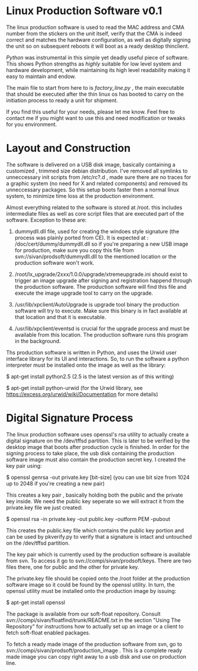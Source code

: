 Linux Production Software v0.1
==============================

The linux production software is used to read the MAC address and CMA number from the stickers on
the unit itself, verify that the CMA is indeed correct and matches the hardware configuration, as well
as digitally signing the unit so on subsequent reboots it will boot as a ready desktop thinclient.

*Python* was instrumental in this simple yet deadly useful piece of software. This shows Python strengths
as *highly* suitable for low level system and hardware development, while maintaining its high level
readability making it easy to maintain and endow.

The main file to start from here to is *factory_line.py* , the main executable that should be executed
after the thin linux os has booted to carry on the initiation process to ready a unit for shipment.

If you find this useful for your needs, please let me know. Feel free to contact me if you
might want to use this and need modification or tweaks for you environment.

Layout and Construction
=======================

The software is delivered on a USB disk image, basically containing a customized , trimmed size debian
distribution. I've removed all symlinks to unneccessary init scripts from /etc/rc?.d , made sure there are no traces
for a graphic system (no need for X and related components) and removed its unneccessary packages. So this
setup boots faster then a normal linux system, to minimize time loss at the production environment.

Almost everything related to the software is stored at /root. this includes intermediate files as well as core script
files that are executed part of the software. Exception to these are:

1. dummydll.dll file, used for creating the windoes style signature (the process was plainly ported from CE). 
   It is expected at : 
   /doc/cert/dummy/dummydll.dll 
   so if you're preparing a new USB image for production, make sure you copy this file from 
   svn://sivan/prodsoft/dummydll.dll to the mentioned location or the production software won't work.

2. /root/lx_upgrade/2xxx/1.0.0/upgrade/xtremeupgrade.ini should exist to trigger an image 
   upgrade after signing and registration happend through the production software. The production software 
   will find this file and execute the image upgrade tool to carry on the upgrade.
   
3. /usr/lib/xpclient/AutoUpgrade is upgrade tool binary the production software will try to execute. Make sure
   this binary is in fact available at that location and that it is executable.

4. /usr/lib/xpclient/eventsd is crucial for the upgrade process and must be available from this location.
   The production software runs this program in the background.

Ths production software is written in Python, and uses the Urwid user interface library for its UI and interactions.
So, to run the software a python interpreter must be installed onto the image as well as the library:

$ apt-get install python2.5 (2.5 is the latest version as of this writing)

$ apt-get install python-urwid (for the Urwid library, see https://excess.org/urwid/wiki/Documentation for more details)


Digital Signature Process
=========================

The linux production software uses openssl's rsa utility to actually create a digital signature on the
/dev/tffsd partition. This is later to be verified by the desktop image that boots after production cycle is finished.
In order for the signing process to take place, the usb disk containing the production software image must also contain
the production secret key. I created the key pair using:

$ openssl genrsa -out private.key [bit-size] (you can use bit size from 1024 up to 2048 if you're creating a new pair)

This creates a key pair , basically holding both the public and the private key inside. We need the public key seperate so
we will extract it from the private.key file we just created:

$ openssl rsa -in private.key -out public.key -outform PEM -pubout

This creates the public.key file which contains the public key portion and can be used by pkverify.py to verify
that a signature is intact and untouched on the /dev/tffsd partition.

The key pair which is currently used by the production software is available from svn. To access it
go to svn://compi/sivan/prodsoft/keys. There are two files there, one for public and the other for private key.

The private.key file should be copied onto the /root folder at the production software image so it could be found
by the openssl utility. In turn, the openssl utility must be installed onto the production image by issuing:

$ apt-get install openssl

The package is available from our soft-float repository. Consult svn://compi/sivan/floatfind/trunk/README.txt in the
section "Using The Repository" for instructions how to actually set up an image or a client to fetch soft-float enabled
packages.


To fetch a ready made image of the production software from svn, go to svn://compi/sivan/prodsoft/production_image . This
is a complete ready made image you can copy right away to a usb disk and use on production line. 

